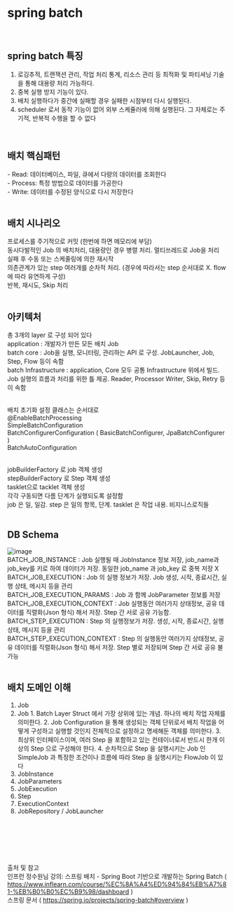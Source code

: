 
# spring batch 
<br>

## spring batch 특징
1. 로깅추적, 트랜잭션 관리, 작업 처리 통계, 리소스 관리 등 최적화 및 파티셔닝 기술을 통해 대용량 처리 가능하다.<br>
2. 중복 실행 방지 기능이 있다.<br>
3. 배치 실행하다가 중간에 실패할 경우 실패한 시점부터 다시 실행된다.<br>
4. scheduler 로서 동작 기능이 없어 외부 스케쥴러에 의해 실행된다. 그 자체로는 주기적, 반복적 수행을 할 수 없다<br>
<br>

## 배치 핵심패턴
-&nbsp;Read: 데이터베이스, 파일, 큐에서 다량의 데이터를 조회한다<br>
-&nbsp;Process: 특정 방법으로 데이터를 가공한다<br>
-&nbsp;Write: 데이터를 수정된 양식으로 다시 저장한다<br>
<br>

## 배치 시나리오
프로세스를 주기적으로 커밋 (한번에 하면 메모리에 부담)<br>
동시다발적인 Job 의 배치처리, 대용량인 경우 병렬 처리. 멀티쓰레드로 Job을 처리<br>
실패 후 수동 또는 스케줄링에 의한 재시작<br>
의존관계가 있는 step 여러개를 순차적 처리. (경우에 따라서는 step 순서대로 X. flow 에 따라 유연하게 구성)<br>
반복, 재시도, Skip 처리<br>
<br>

## 아키텍처
총 3개의 layer 로 구성 되어 있다<br>
application : 개발자가 만든 모든 배치 Job<br>
batch core : Job을 실행, 모니터링, 관리하는 API 로 구성. JobLauncher, Job, Step, Flow 등이 속함<br>
batch Infrastructure : application, Core 모두 공통 Infrastructure 위에서 빌드. Job 실행의 흐름과 처리를 위한 틀 제공. Reader, Processor Writer, Skip, Retry 등이 속함<br>
<br>

배치 초기화 설정 클래스는 순서대로<br>
@EnableBatchProcessing<br>
SimpleBatchConfiguration<br>
BatchConfigurerConfiguration ( BasicBatchConfigurer, JpaBatchConfigurer )<br>
BatchAutoConfiguration<br>
<br>

jobBuilderFactory 로 job 객체 생성<br>
stepBuilderFactory 로 Step 객체 생성<br>
tasklet으로 tacklet 객체 생성<br>
각각 구동되면 다름 단계가 실행되도록 설정함<br>
job 은 일, 일감. step 은 일의 항목, 단계. tasklet 은 작업 내용. 비지니스로직들<br>
<br>

## DB Schema
![image](https://user-images.githubusercontent.com/62210870/197560912-bb2bd596-2937-4bef-83ce-ccf5c84e2d42.png)
<br>
BATCH_JOB_INSTANCE : Job 실행될 때 JobInstance 정보 저장, job_name과 job_key를 키로 하여 데이터가 저장. 동일한 job_name 과 job_key 로 중복 저장 X<br>
BATCH_JOB_EXECUTION : Job 의 실행 정보가 저장. Job 생성, 시작, 종료시간, 실행 상태, 메시지 등을 관리<br>
BATCH_JOB_EXECUTION_PARAMS : Job 과 함께 JobParameter 정보를 저장<br>
BATCH_JOB_EXECUTION_CONTEXT : Job 실행동안 여러가지 상태정보, 공유 데이터를 직렬화(Json 형식) 해서 저장. Step 간 서로 공유 가능함.<br>
BATCH_STEP_EXECUTION : Step 의 실행정보가 저장. 생성, 시작, 종료시간, 실행상태, 메시지 등을 관리<br>
BATCH_STEP_EXECUTION_CONTEXT : Step 의 실행동안 여러가지 상태정보, 공유 데이터를 직렬화(Json 형식) 해서 저장. Step 별로 저장되며 Step 간 서로 공유 불가능<br>
<br>

## 배치 도메인 이해
1. Job
  1. Job 
    1. Batch Layer Struct 에서 가장 상위에 있는 개념. 하나의 배치 작업 자체를 의미한다.
    2. Job Configuration 을 통해 생성되는 객체 단위로서 배치 작업을 어떻게 구성하고 실행할 것인지 전체적으로 설정하고 명세해둔 객체를 의미한다. 
    3. 최상위 인터페이스이며, 여러 Step 을 포함하고 있는 컨테이너로서 반드시 한개 이상의 Step 으로 구성해야 한다.
    4. 순차적으로 Step 을 실행시키는 Job 인 SimpleJob 과 특정한 조건이나 흐름에 따라 Step 을 실행시키는 FlowJob 이 있다
  2. JobInstance
  3. JobParameters
  4. JobExecution
2. Step
3. ExecutionContext
4. JobRepository / JobLauncher
<br>


<br><br><br>

출처 및 참고<br>
인프런 정수원님 강의: 스프링 배치 - Spring Boot 기반으로 개발하는 Spring Batch ( https://www.inflearn.com/course/%EC%8A%A4%ED%94%84%EB%A7%81-%EB%B0%B0%EC%B9%98/dashboard ) <br>
스프링 문서 ( https://spring.io/projects/spring-batch#overview ) <br>
